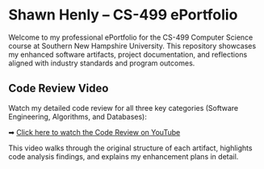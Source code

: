 # Shawn Henly – CS-499 ePortfolio

Welcome to my professional ePortfolio for the CS-499 Computer Science course at Southern New Hampshire University. This repository showcases my enhanced software artifacts, project documentation, and reflections aligned with industry standards and program outcomes.

## Code Review Video

Watch my detailed code review for all three key categories (Software Engineering, Algorithms, and Databases):

➡ [Click here to watch the Code Review on YouTube](https://youtu.be/aB0SDyJuNUE)

This video walks through the original structure of each artifact, highlights code analysis findings, and explains my enhancement plans in detail.
